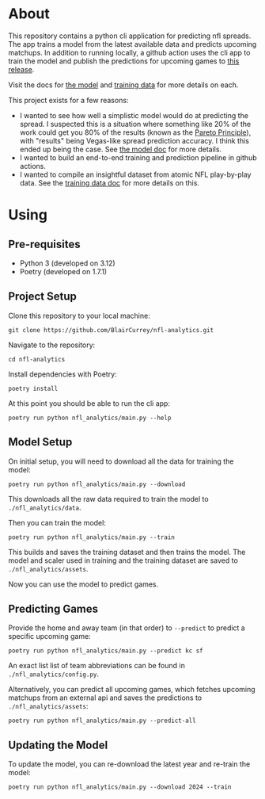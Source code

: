 # About

This repository contains a python cli application for predicting nfl spreads. The app trains a model from the latest available data and predicts upcoming matchups. In addition to running locally, a github action uses the cli app to train the model and publish the predictions for upcoming games to [this release](https://github.com/BlairCurrey/nfl-analytics/releases).

Visit the docs for [the model](./nfl_analytics/docs/model.md) and [training data](./nfl_analytics/docs/training-data.md) for more details on each.

This project exists for a few reasons:

- I wanted to see how well a simplistic model would do at predicting the spread. I suspected this is a situation where something like 20% of the work could get you 80% of the results (known as the [Pareto Principle](https://en.wikipedia.org/wiki/Pareto_principle)), with "results" being Vegas-like spread prediction accuracy. I think this ended up being the case. See [the model doc](./nfl_analytics/docs/model.md) for more details.
- I wanted to build an end-to-end training and prediction pipeline in github actions.
- I wanted to compile an insightful dataset from atomic NFL play-by-play data. See the [training data doc](./nfl_analytics/docs/training-data.md) for more details on this.

# Using

## Pre-requisites

- Python 3 (developed on 3.12)
- Poetry (developed on 1.7.1)

## Project Setup

Clone this repository to your local machine:

    git clone https://github.com/BlairCurrey/nfl-analytics.git

Navigate to the repository:

    cd nfl-analytics

Install dependencies with Poetry:

    poetry install

At this point you should be able to run the cli app:

    poetry run python nfl_analytics/main.py --help

## Model Setup

On initial setup, you will need to download all the data for training the model:

    poetry run python nfl_analytics/main.py --download

This downloads all the raw data required to train the model to `./nfl_analytics/data`.

Then you can train the model:

    poetry run python nfl_analytics/main.py --train

This builds and saves the training dataset and then trains the model. The model and scaler used in training and the training dataset are saved to `./nfl_analytics/assets`.

Now you can use the model to predict games.

## Predicting Games

Provide the home and away team (in that order) to `--predict` to predict a specific upcoming game:

    poetry run python nfl_analytics/main.py --predict kc sf

An exact list list of team abbreviations can be found in `./nfl_analytics/config.py`.

Alternatively, you can predict all upcoming games, which fetches upcoming matchups from an external api and saves the predictions to `./nfl_analytics/assets`:

    poetry run python nfl_analytics/main.py --predict-all

## Updating the Model

To update the model, you can re-download the latest year and re-train the model:

    poetry run python nfl_analytics/main.py --download 2024 --train
